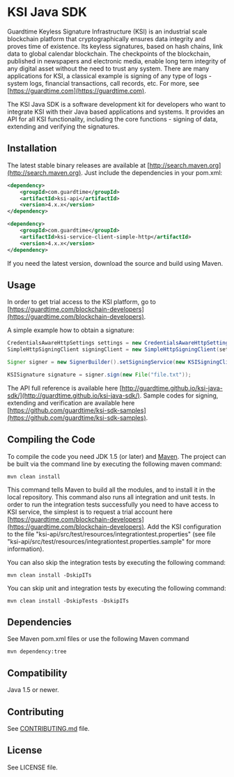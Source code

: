 # KSI Java SDK #
Guardtime Keyless Signature Infrastructure (KSI) is an industrial scale blockchain platform that cryptographically
ensures data integrity and proves time of existence. Its keyless signatures, based on hash chains, link data to global
calendar blockchain. The checkpoints of the blockchain, published in newspapers and electronic media, enable long term
integrity of any digital asset without the need to trust any system. There are many applications for KSI, a classical
example is signing of any type of logs - system logs, financial transactions, call records, etc. For more,
see [https://guardtime.com](https://guardtime.com).

The KSI Java SDK is a software development kit for developers who want to integrate KSI with their Java based applications
and systems. It provides an API for all KSI functionality, including the core functions - signing of data, extending
and verifying the signatures.

## Installation ##

The latest stable binary releases are available at [http://search.maven.org](http://search.maven.org). Just include the
dependencies in your pom.xml:

```xml
<dependency>
    <groupId>com.guardtime</groupId>
    <artifactId>ksi-api</artifactId>
    <version>4.x.x</version>
</dependency>

<dependency>
    <groupId>com.guardtime</groupId>
    <artifactId>ksi-service-client-simple-http</artifactId>
    <version>4.x.x</version>
</dependency>
```
If you need the latest version, download the source and build using Maven.

## Usage ##

In order to get trial access to the KSI platform, go to [https://guardtime.com/blockchain-developers](https://guardtime.com/blockchain-developers).

A simple example how to obtain a signature:
```java
CredentialsAwareHttpSettings settings = new CredentialsAwareHttpSettings("signing-service-url", KSIServiceCredentials);
SimpleHttpSigningClient signingClient = new SimpleHttpSigningClient(settings);

Signer signer = new SignerBuilder().setSigningService(new KSISigningClientServiceAdapter(signingClient)).build();

KSISignature signature = signer.sign(new File("file.txt"));
```
The API full reference is available here [http://guardtime.github.io/ksi-java-sdk/](http://guardtime.github.io/ksi-java-sdk/).
Sample codes for signing, extending and verification are available here
[https://github.com/guardtime/ksi-sdk-samples](https://github.com/guardtime/ksi-sdk-samples).


## Compiling the Code ##
To compile the code you need JDK 1.5 (or later) and [Maven](https://maven.apache.org/).
The project can be built via the command line by executing the following maven command:
```
mvn clean install
```
This command tells Maven to build all the modules, and to install it in the local repository. This command also runs all
integration and unit tests. In order to run the integration tests successfully you need to have access to KSI
service, the simplest is to request a trial account here [https://guardtime.com/blockchain-developers](https://guardtime.com/blockchain-developers).
Add the KSI configuration to the file "ksi-api/src/test/resources/integrationtest.properties" (see file
"ksi-api/src/test/resources/integrationtest.properties.sample" for more information).

You can also skip the integration tests by executing the following command:
```
mvn clean install -DskipITs
```

You can skip unit and integration tests by executing the following command:
```
mvn clean install -DskipTests -DskipITs
```

## Dependencies ##

See Maven pom.xml files or use the following Maven command
```
mvn dependency:tree
```

## Compatibility ##

Java 1.5 or newer.

## Contributing ##

See [CONTRIBUTING.md](CONTRIBUTING.md) file.

## License ##

See LICENSE file.
